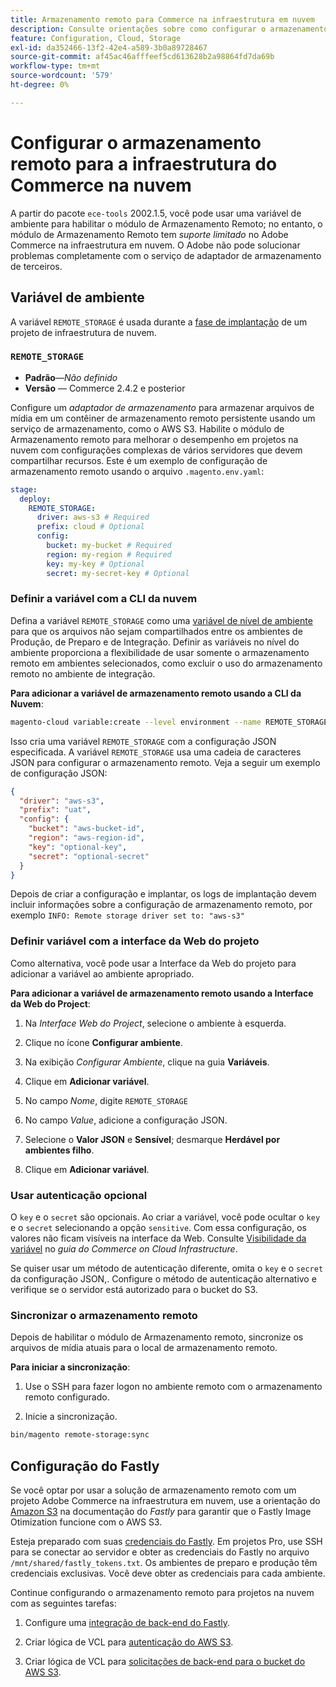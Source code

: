 ```yaml
---
title: Armazenamento remoto para Commerce na infraestrutura em nuvem
description: Consulte orientações sobre como configurar o armazenamento remoto para o Adobe Commerce na infraestrutura em nuvem.
feature: Configuration, Cloud, Storage
exl-id: da352466-13f2-42e4-a589-3b0a89728467
source-git-commit: af45ac46afffeef5cd613628b2a98864fd7da69b
workflow-type: tm+mt
source-wordcount: '579'
ht-degree: 0%

---
```


# Configurar o armazenamento remoto para a infraestrutura do Commerce na nuvem

A partir do pacote `ece-tools` 2002.1.5, você pode usar uma variável de ambiente para habilitar o módulo de Armazenamento Remoto; no entanto, o módulo de Armazenamento Remoto tem _suporte limitado_ no Adobe Commerce na infraestrutura em nuvem. O Adobe não pode solucionar problemas completamente com o serviço de adaptador de armazenamento de terceiros.

## Variável de ambiente

A variável `REMOTE_STORAGE` é usada durante a [fase de implantação](https://experienceleague.adobe.com/docs/commerce-cloud-service/user-guide/develop/deploy/process.html) de um projeto de infraestrutura de nuvem.

### `REMOTE_STORAGE`

- **Padrão**—_Não definido_
- **Versão** — Commerce 2.4.2 e posterior

Configure um _adaptador de armazenamento_ para armazenar arquivos de mídia em um contêiner de armazenamento remoto persistente usando um serviço de armazenamento, como o AWS S3. Habilite o módulo de Armazenamento remoto para melhorar o desempenho em projetos na nuvem com configurações complexas de vários servidores que devem compartilhar recursos. Este é um exemplo de configuração de armazenamento remoto usando o arquivo `.magento.env.yaml`:

```yaml
stage:
  deploy:
    REMOTE_STORAGE:
      driver: aws-s3 # Required
      prefix: cloud # Optional
      config:
        bucket: my-bucket # Required
        region: my-region # Required
        key: my-key # Optional
        secret: my-secret-key # Optional
```

### Definir a variável com a CLI da nuvem

Defina a variável `REMOTE_STORAGE` como uma [variável de nível de ambiente](https://experienceleague.adobe.com/docs/commerce-cloud-service/user-guide/configure/env/variable-levels.html) para que os arquivos não sejam compartilhados entre os ambientes de Produção, de Preparo e de Integração. Definir as variáveis no nível do ambiente proporciona a flexibilidade de usar somente o armazenamento remoto em ambientes selecionados, como excluir o uso do armazenamento remoto no ambiente de integração.

**Para adicionar a variável de armazenamento remoto usando a CLI da Nuvem**:

```bash
magento-cloud variable:create --level environment --name REMOTE_STORAGE --json true --inheritable false --value '{"driver":"aws-s3","prefix":"uat","config":{"bucket":"aws-bucket-id","region":"eu-west-1","key":"optional-key","secret":"optional-secret"}}'
```

Isso cria uma variável `REMOTE_STORAGE` com a configuração JSON especificada. A variável `REMOTE_STORAGE` usa uma cadeia de caracteres JSON para configurar o armazenamento remoto. Veja a seguir um exemplo de configuração JSON:

```json
{
  "driver": "aws-s3",
  "prefix": "uat",
  "config": {
    "bucket": "aws-bucket-id",
    "region": "aws-region-id",
    "key": "optional-key",
    "secret": "optional-secret"
  }
}
```

Depois de criar a configuração e implantar, os logs de implantação devem incluir informações sobre a configuração de armazenamento remoto, por exemplo `INFO: Remote storage driver set to: "aws-s3"`

### Definir variável com a interface da Web do projeto

Como alternativa, você pode usar a Interface da Web do projeto para adicionar a variável ao ambiente apropriado.

**Para adicionar a variável de armazenamento remoto usando a Interface da Web do Project**:

1. Na _Interface Web do Project_, selecione o ambiente à esquerda.

1. Clique no ícone **Configurar ambiente**.

1. Na exibição _Configurar Ambiente_, clique na guia **Variáveis**.

1. Clique em **Adicionar variável**.

1. No campo _Nome_, digite `REMOTE_STORAGE`

1. No campo _Value_, adicione a configuração JSON.

1. Selecione o **Valor JSON** e **Sensível**; desmarque **Herdável por ambientes filho**.

1. Clique em **Adicionar variável**.

### Usar autenticação opcional

O `key` e o `secret` são opcionais. Ao criar a variável, você pode ocultar o `key` e o `secret` selecionando a opção `sensitive`. Com essa configuração, os valores não ficam visíveis na interface da Web. Consulte [Visibilidade da variável](https://experienceleague.adobe.com/docs/commerce-cloud-service/user-guide/configure/env/variable-levels.html#visibility) no _guia do Commerce on Cloud Infrastructure_.

Se quiser usar um método de autenticação diferente, omita o `key` e o `secret` da configuração JSON,. Configure o método de autenticação alternativo e verifique se o servidor está autorizado para o bucket do S3.

### Sincronizar o armazenamento remoto

Depois de habilitar o módulo de Armazenamento remoto, sincronize os arquivos de mídia atuais para o local de armazenamento remoto.

**Para iniciar a sincronização**:

1. Use o SSH para fazer logon no ambiente remoto com o armazenamento remoto configurado.

1. Inicie a sincronização.

```bash
bin/magento remote-storage:sync 
```

## Configuração do Fastly

Se você optar por usar a solução de armazenamento remoto com um projeto Adobe Commerce na infraestrutura em nuvem, use a orientação do [Amazon S3](https://docs.fastly.com/en/guides/amazon-s3) na documentação do _Fastly_ para garantir que o Fastly Image Otimization funcione com o AWS S3.

Esteja preparado com suas [credenciais do Fastly](https://experienceleague.adobe.com/docs/commerce-cloud-service/user-guide/cdn/setup-fastly/fastly-configuration.html#get-fastly-credentials). Em projetos Pro, use SSH para se conectar ao servidor e obter as credenciais do Fastly no arquivo `/mnt/shared/fastly_tokens.txt`. Os ambientes de preparo e produção têm credenciais exclusivas. Você deve obter as credenciais para cada ambiente.

Continue configurando o armazenamento remoto para projetos na nuvem com as seguintes tarefas:

1. Configure uma [integração de back-end do Fastly](https://github.com/fastly/fastly-magento2/blob/master/Documentation/Guides/Edge-Modules/EDGE-MODULE-OTHER-CMS-INTEGRATION.md).

1. Criar lógica de VCL para [autenticação do AWS S3](https://docs.fastly.com/en/guides/amazon-s3#using-an-amazon-s3-private-bucket).

1. Criar lógica de VCL para [solicitações de back-end para o bucket do AWS S3](https://developer.fastly.com/reference/vcl/variables/backend-connection/req-backend/).
